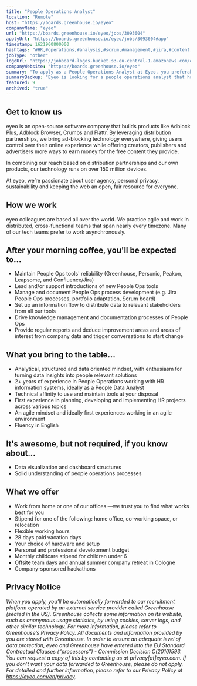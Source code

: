 ```yaml
---
title: "People Operations Analyst"
location: "Remote"
host: "https://boards.greenhouse.io/eyeo"
companyName: "eyeo"
url: "https://boards.greenhouse.io/eyeo/jobs/3093604"
applyUrl: "https://boards.greenhouse.io/eyeo/jobs/3093604#app"
timestamp: 1621900800000
hashtags: "#HR,#operations,#analysis,#scrum,#management,#jira,#content,#English"
jobType: "other"
logoUrl: "https://jobboard-logos-bucket.s3.eu-central-1.amazonaws.com/eyeo"
companyWebsite: "https://boards.greenhouse.io/eyeo"
summary: "To apply as a People Operations Analyst at Eyeo, you preferably need to have 2+ years of experience in People Operations working with HR information systems, ideally as a People Data Analyst."
summaryBackup: "Eyeo is looking for a people operations analyst that has experience in: #operations, #scrum, #management."
featured: 9
archived: "true"
---
```


## Get to know us

eyeo is an open-source software company that builds products like Adblock Plus, Adblock Browser, Crumbs and Flattr. By leveraging distribution partnerships, we bring ad-blocking technology everywhere, giving users control over their online experience while offering creators, publishers and advertisers more ways to earn money for the free content they provide.

In combining our reach based on distribution partnerships and our own products, our technology runs on over 150 million devices.

At eyeo, we’re passionate about user agency, personal privacy, sustainability and keeping the web an open, fair resource for everyone.

## How we work

eyeo colleagues are based all over the world. We practice agile and work in distributed, cross-functional teams that span nearly every timezone. Many of our tech teams prefer to work asynchronously.

## After your morning coffee, you'll be expected to...

*   Maintain People Ops tools' reliability (Greenhouse, Personio, Peakon, Leapsome, and Confluence/Jira)
*   Lead and/or support introductions of new People Ops tools
*   Manage and document People Ops process development (e.g. Jira People Ops processes, portfolio adaptation, Scrum board)
*   Set up an information flow to distribute data to relevant stakeholders from all our tools
*   Drive knowledge management and documentation processes of People Ops
*   Provide regular reports and deduce improvement areas and areas of interest from company data and trigger conversations to start change

## What you bring to the table...

*   Analytical, structured and data oriented mindset, with enthusiasm for turning data insights into people relevant solutions
*   2+ years of experience in People Operations working with HR information systems, ideally as a People Data Analyst
*   Technical affinity to use and maintain tools at your disposal
*   First experience in planning, developing and implementing HR projects across various topics
*   An agile mindset and ideally first experiences working in an agile environment
*   Fluency in English

## It's awesome, but not required, if you know about...

*   Data visualization and dashboard structures
*   Solid understanding of people operations processes

## What we offer

*   Work from home or one of our offices —we trust you to find what works best for you
*   Stipend for one of the following: home office, co-working space, or relocation
*   Flexible working hours
*   28 days paid vacation days 
*   Your choice of hardware and setup
*   Personal and professional development budget
*   Monthly childcare stipend for children under 6
*   Offsite team days and annual summer company retreat in Cologne
*   Company-sponsored hackathons

## Privacy Notice

_When you apply, you’ll be automatically forwarded to our recruitment platform operated by an external service provider called Greenhouse (seated in the US). Greenhouse collects some information on its website, such as anonymous usage statistics, by using cookies, server logs, and other similar technology. For more information, please refer to Greenhouse’s Privacy Policy. All documents and information provided by you are stored with Greenhouse. In order to ensure an adequate level of data protection, eyeo and Greenhouse have entered into the EU Standard Contractual Clauses (“processors”) - Commission Decision C(2010)593. You can request a copy of this by contacting us at privacy\[at\]eyeo.com. If you don’t want your data forwarded to Greenhouse, please do not apply. For detailed and further information, please refer to our Privacy Policy at https://eyeo.com/en/privacy._
